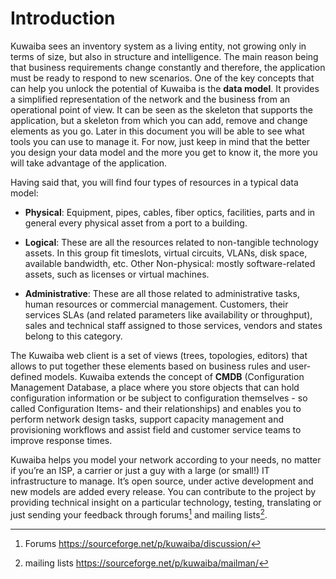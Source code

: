 # Introduction

Kuwaiba sees an inventory system as a living entity, not growing only in terms of size, but also in structure and intelligence. The main reason being that business requirements change constantly and therefore, the application must be ready to respond to new scenarios. One of the key concepts that can help you unlock the potential of Kuwaiba is the **data model**. It provides a simplified representation of the network and the business from an operational point of view. It can be seen as the skeleton that supports the application, but a skeleton from which you can add, remove and change elements as you go. Later in this document you will be able to see what tools you can use to manage it. For now, just keep in mind that the better you design your data model and the more you get to know it, the more you will take advantage of the application.

Having said that, you will find four types of resources in a typical data model:

* **Physical**: Equipment, pipes, cables, fiber optics, facilities, parts and in general every physical asset from a port to a building.

* **Logical**: These are all the resources related to non-tangible technology assets. In this group fit timeslots, virtual circuits, VLANs, disk space, available bandwidth, etc. Other Non-physical: mostly software-related assets, such as licenses or virtual machines.

* **Administrative**: These are all those related to administrative tasks, human resources or commercial management. Customers, their services SLAs (and related parameters like availability or throughput), sales and technical staff assigned to those services, vendors and states belong to this category.

The Kuwaiba web client is a set of views (trees, topologies, editors) that allows to put together these elements based on business rules and user-defined models. Kuwaiba extends the concept of **CMDB** (Configuration Management Database, a place where you store objects that can hold configuration information or be subject to configuration themselves - so called Configuration Items- and their relationships) and enables you to perform network design tasks, support capacity management and provisioning workflows and assist field and customer service teams to improve response times.

Kuwaiba helps you model your network according to your needs, no matter if you’re an ISP, a carrier or just a guy with a large (or small!) IT infrastructure to manage. It’s open source, under active development and new models are added every release. You can contribute to the project by providing technical insight on a particular technology, testing, translating or just sending your feedback through forums[^1] and mailing lists[^2].

[^1]: Forums https://sourceforge.net/p/kuwaiba/discussion/
[^2]: mailing lists https://sourceforge.net/p/kuwaiba/mailman/